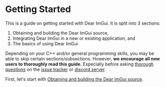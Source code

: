 # Getting Started

This is a guide on getting started with Dear ImGui. It is split into 3 sections:

 1. Obtaining and building the Dear ImGui source,
 2. Integrating Dear ImGui in a new or existing application, and
 3. The basics of using Dear ImGui

Depending on your C++ and/or general programming skills, you may be able to skip certain sections/subsections.
However, **we encourage all new users to thoroughly read this guide.** Especially before asking
[thorough questions](https://bit.ly/3nwRnx1) on the [issue tracker](https://github.com/ocornut/imgui/issues) or
[discord server](http://discord.dearimgui.org/).

First, let's start with [Obtaining and building the Dear ImGui source](getting-started/building.md).
